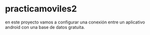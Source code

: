 # practicamoviles2
en este proyecto vamos a configurar una conexión entre un aplicativo android con una base de datos gratuita.
